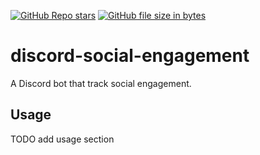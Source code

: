 [![GitHub Repo stars](https://img.shields.io/github/stars/ruankie/discord-social-engagement)](https://github.com/ruankie/discord-social-engagement)
[![GitHub file size in bytes](https://img.shields.io/github/size/ruankie/discord-social-engagement)](https://github.com/ruankie/discord-social-engagement)

# discord-social-engagement
A Discord bot that track social engagement.

## Usage
TODO add usage section
